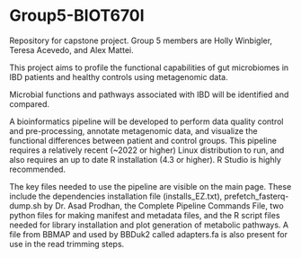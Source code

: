 # Group5-BIOT670I
Repository for capstone project.
Group 5 members are Holly Winbigler, Teresa Acevedo, and Alex Mattei.

This project aims to profile the functional capabilities of gut microbiomes in IBD patients and healthy controls using metagenomic data.

Microbial functions and pathways associated with IBD will be identified and compared.

A bioinformatics pipeline will be developed to perform data quality control and pre-processing, annotate metagenomic data, and visualize the functional differences between patient and control groups. This pipeline requires a relatively recent (~2022 or higher) Linux distribution to run, and also requires an up to date R installation (4.3 or higher). R Studio is highly recommended. 

The key files needed to use the pipeline are visible on the main page. These include the dependencies installation file (installs_EZ.txt), prefetch_fasterq-dump.sh by Dr. Asad Prodhan, the Complete Pipeline Commands File, two python files for making manifest and metadata files, and the R script files needed for library installation and plot generation of metabolic pathways. A file from BBMAP and used by BBDuk2 called adapters.fa is also present for use in the read trimming steps.
